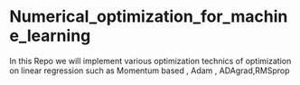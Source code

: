 # Numerical_optimization_for_machine_learning
In this Repo we will implement various optimization technics of optimization on linear regression such as Momentum based , Adam , ADAgrad,RMSprop
